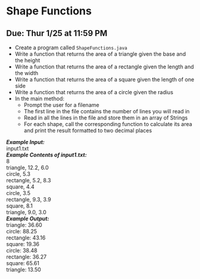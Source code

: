 # Shape Functions

## Due: Thur 1/25 at 11:59 PM

- Create a program called `ShapeFunctions.java`
- Write a function that returns the area of a triangle given the base and the height
- Write a function that returns the area of a rectangle given the length and the width
- Write a function that returns the area of a square given the length of one side
- Write a function that returns the area of a circle given the radius
- In the main method:
  - Prompt the user for a filename
  - The first line in the file contains the number of lines you will read in
  - Read in all the lines in the file and store them in an array of Strings
  - For each shape, call the corresponding function to calculate its area and print the result formatted to two decimal places

***Example Input:***\
input1.txt\
***Example Contents of input1.txt:***\
8\
triangle, 12.2, 6.0\
circle, 5.3\
rectangle, 5.2, 8.3\
square, 4.4\
circle, 3.5\
rectangle, 9.3, 3.9\
square, 8.1\
triangle, 9.0, 3.0\
***Example Output:***\
triangle: 36.60\
circle: 88.25\
rectangle: 43.16\
square: 19.36\
circle: 38.48\
rectangle: 36.27\
square: 65.61\
triangle: 13.50
